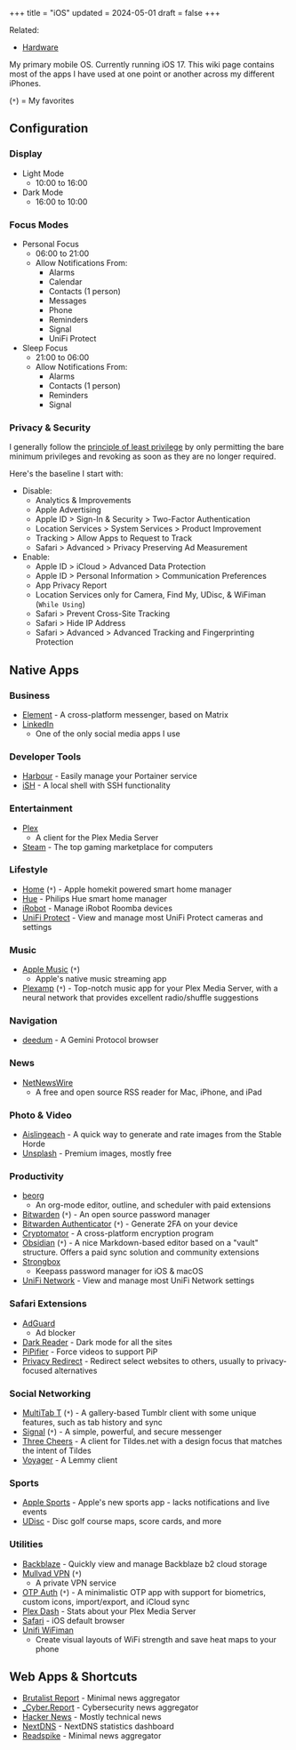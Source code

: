 +++
title = "iOS"
updated = 2024-05-01
draft = false
+++

Related:

-   [Hardware](/wiki/hardware.html)

My primary mobile OS. Currently running iOS 17. This wiki page contains most of
the apps I have used at one point or another across my different iPhones.

(`*`) = My favorites

## Configuration

### Display

-   Light Mode
    -   10:00 to 16:00
-   Dark Mode
    -   16:00 to 10:00

### Focus Modes

-   Personal Focus
    -   06:00 to 21:00
    -   Allow Notifications From:
        -   Alarms
        -   Calendar
        -   Contacts (1 person)
        -   Messages
        -   Phone
        -   Reminders
        -   Signal
        -   UniFi Protect
-   Sleep Focus
    -   21:00 to 06:00
    -   Allow Notifications From:
        -   Alarms
        -   Contacts (1 person)
        -   Reminders
        -   Signal

### Privacy & Security

I generally follow the [principle of least
privilege](https://en.wikipedia.org/wiki/Principle_of_least_privilege) by only
permitting the bare minimum privileges and revoking as soon as they are no
longer required.

Here's the baseline I start with:

-   Disable:
    -   Analytics & Improvements
    -   Apple Advertising
    -   Apple ID > Sign-In & Security > Two-Factor Authentication
    -   Location Services > System Services > Product Improvement
    -   Tracking > Allow Apps to Request to Track
    -   Safari > Advanced > Privacy Preserving Ad Measurement
-   Enable:
    -   Apple ID > iCloud > Advanced Data Protection
    -   Apple ID > Personal Information > Communication Preferences
    -   App Privacy Report
    -   Location Services only for Camera, Find My, UDisc, & WiFiman (`While
        Using`)
    -   Safari > Prevent Cross-Site Tracking
    -   Safari > Hide IP Address
    -   Safari > Advanced > Advanced Tracking and Fingerprinting Protection

## Native Apps

### Business

-   [Element](https://apps.apple.com/us/app/element-messenger/id1083446067) - A
    cross-platform messenger, based on Matrix
-   [LinkedIn](https://apps.apple.com/us/app/linkedin-network-job-finder/id288429040)
    - One of the only social media apps I use

### Developer Tools

-   [Harbour](https://testflight.apple.com/join/F2vK7xo4) - Easily manage your
    Portainer service
-   [iSH](https://apps.apple.com/us/app/ish-shell/id1436902243) - A local shell
    with SSH functionality

### Entertainment

-   [Plex](https://apps.apple.com/us/app/plex-watch-live-tv-and-movies/id383457673)
    - A client for the Plex Media Server
-   [Steam](https://apps.apple.com/us/app/steam-mobile/id495369748) - The top
    gaming marketplace for computers

### Lifestyle

-   [Home](https://apps.apple.com/us/app/home/id1110145103) (`*`) - Apple
    homekit powered smart home manager
-   [Hue](https://apps.apple.com/us/app/philips-hue/id1055281310) - Philips Hue
    smart home manager
-   [iRobot](https://apps.apple.com/us/app/irobot-home/id1012014442) - Manage
    iRobot Roomba devices
-   [UniFi Protect](https://apps.apple.com/us/app/unifi-protect/id1392492235) -
    View and manage most UniFi Protect cameras and settings

### Music

-   [Apple Music](https://apps.apple.com/us/app/apple-music/id1108187390) (`*`)
    - Apple's native music streaming app
-   [Plexamp](https://apps.apple.com/us/app/plexamp/id1500797510) (`*`) -
    Top-notch music app for your Plex Media Server, with a neural network that
    provides excellent radio/shuffle suggestions

### Navigation

-   [deedum](https://apps.apple.com/us/app/deedum/id1546810946) - A Gemini
    Protocol browser

### News

-   [NetNewsWire](https://apps.apple.com/us/app/netnewswire-rss-reader/id1480640210)
    - A free and open source RSS reader for Mac, iPhone, and iPad

### Photo & Video

-   [Aislingeach](https://testflight.apple.com/join/Q6WyyEpS) - A quick way to
    generate and rate images from the Stable Horde
-   [Unsplash](https://apps.apple.com/us/app/unsplash/id1290631746) - Premium
    images, mostly free

### Productivity

-   [beorg](https://apps.apple.com/us/app/beorg-to-do-list-agenda/id1238649962)
    - An org-mode editor, outline, and scheduler with paid extensions
-   [Bitwarden](https://apps.apple.com/us/app/bitwarden-password-manager/id1137397744)
    (`*`) - An open source password manager
-   [Bitwarden
    Authenticator](https://apps.apple.com/us/app/bitwarden-authenticator/id6497335175)
    (`*`) - Generate 2FA on your device
-   [Cryptomator](https://apps.apple.com/us/app/cryptomator/id1560822163) - A
    cross-platform encryption program
-   [Obsidian](https://apps.apple.com/us/app/obsidian-connected-notes/id1557175442)
    (`*`) - A nice Markdown-based editor based on a "vault" structure. Offers a
    paid sync solution and community extensions
-   [Strongbox](https://apps.apple.com/us/app/strongbox-password-manager/id897283731)
    - Keepass password manager for iOS & macOS
-   [UniFi Network](https://apps.apple.com/us/app/unifi/id1057750338) - View and
    manage most UniFi Network settings

### Safari Extensions

-   [AdGuard](https://apps.apple.com/us/app/adguard-adblock-privacy/id1047223162)
    - Ad blocker
-   [Dark
    Reader](https://apps.apple.com/us/app/dark-reader-for-safari/id1438243180) -
    Dark mode for all the sites
-   [PiPifier](https://apps.apple.com/us/app/pipifier/id1234771095) - Force
    videos to support PiP
-   [Privacy
    Redirect](https://apps.apple.com/us/app/privacy-redirect/id1578144015) -
    Redirect select websites to others, usually to privacy-focused alternatives

### Social Networking

-   [MultiTab T](https://apps.apple.com/us/app/multitab-for-tumblr/id1071533778)
    (`*`) - A gallery-based Tumblr client with some unique features, such as tab
    history and sync
-   [Signal](https://apps.apple.com/us/app/signal-private-messenger/id874139669)
    (`*`) - A simple, powerful, and secure messenger
-   [Three Cheers](https://testflight.apple.com/join/mpVk1qIy) - A client for
    Tildes.net with a design focus that matches the intent of Tildes
-   [Voyager](https://apps.apple.com/us/app/voyager-for-lemmy/id6451429762) - A
    Lemmy client

### Sports

-   [Apple Sports](https://apps.apple.com/us/app/apple-sports/id6446788829) -
    Apple's new sports app - lacks notifications and live events
-   [UDisc](https://apps.apple.com/us/app/udisc-disc-golf/id1072228953) - Disc
    golf course maps, score cards, and more

### Utilities

-   [Backblaze](https://apps.apple.com/us/app/backblaze/id628638330) - Quickly
    view and manage Backblaze b2 cloud storage
-   [Mullvad VPN](https://apps.apple.com/us/app/mullvad-vpn/id1488466513) (`*`)
    - A private VPN service
-   [OTP Auth](https://apps.apple.com/us/app/otp-auth/id659877384) (`*`) - A
    minimalistic OTP app with support for biometrics, custom icons,
    import/export, and iCloud sync
-   [Plex Dash](https://apps.apple.com/us/app/plex-dash/id1500797677) - Stats
    about your Plex Media Server
-   [Safari](https://apps.apple.com/us/app/safari/id1146562112) - iOS default
    browser
-   [Unifi WiFiman](https://apps.apple.com/us/app/ubiquiti-wifiman/id1385561119)
    - Create visual layouts of WiFi strength and save heat maps to your phone

## Web Apps & Shortcuts

-   [Brutalist Report](https://brutalist.report/) - Minimal news aggregator
-   [\_Cyber.Report](https://cyber.report/) - Cybersecurity news aggregator
-   [Hacker News](https://news.ycombinator.com/) - Mostly technical news
-   [NextDNS](https://nextdns.io/) - NextDNS statistics dashboard
-   [Readspike](https://readspike.com/) - Minimal news aggregator

